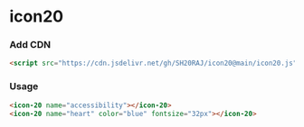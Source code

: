# icon20

### Add CDN
```html
<script src="https://cdn.jsdelivr.net/gh/SH20RAJ/icon20@main/icon20.js"></script>
```


### Usage

```html
<icon-20 name="accessibility"></icon-20>
<icon-20 name="heart" color="blue" fontsize="32px"></icon-20>
```
